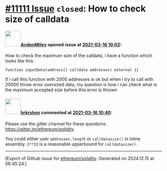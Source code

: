 # [\#11111 Issue](https://github.com/ethereum/solidity/issues/11111) `closed`: How to check size of calldata

#### <img src="https://avatars.githubusercontent.com/u/32274987?u=24a14d36fd95d1876cadb7f4197e023836d329fe&v=4" width="50">[AndonMitev](https://github.com/AndonMitev) opened issue at [2021-03-16 10:02](https://github.com/ethereum/solidity/issues/11111):

How to check the maximum size of the calldata, i have a function which looks like this:
```
function inputData(address[] calldata addresses) external {}
```

If i call this function with 2000 addresses is ok but when i try to call with 20000 throw error oversized data, my question is how i can check what is the maximum accepted size before this error is thrown

#### <img src="https://avatars.githubusercontent.com/u/13174375?u=52d702cb6bec53b561afa293cf9cd53ef7a63924&v=4" width="50">[hrkrshnn](https://github.com/hrkrshnn) commented at [2021-03-16 10:40](https://github.com/ethereum/solidity/issues/11111#issuecomment-800149142):

Please use the gitter channel for these questions: https://gitter.im/ethereum/solidity

You could either user `addresses.length` or `calldatasize()` in inline assembly. `2**32` is a reasonable upperbound for `calldatasize()`.


-------------------------------------------------------------------------------



[Export of Github issue for [ethereum/solidity](https://github.com/ethereum/solidity). Generated on 2024.12.15 at 06:45:24.]

